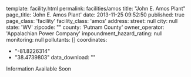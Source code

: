 template: facility.html
permalink: facilities/amos
title: "John E. Amos Plant"
page_title: 'John E. Amos Plant'
date: 2013-11-25 09:52:50
published: true
page_class: 'facility'
facility_class: 'amos'
address: 
  street: null
  city: null
  state: 'WV'
  zipcode: ""
  county: 'Putnam County'
owner_operator: 'Appalachian Power Company'
impoundment_hazard_rating: null
monitoring: null
pollutants: []
coordinates: 
  - "-81.8226314"
  - "38.4739803"
data_download: ""

Information Available Soon

